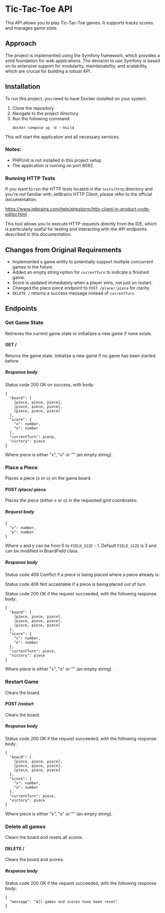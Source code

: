 # Tic-Tac-Toe API

This API allows you to play Tic-Tac-Toe games. It supports tracks scores and manages game state.

## Approach
The project is implemented using the Symfony framework, which provides a solid foundation for web applications. The decision to use Symfony is based on its extensive support for modularity, maintainability, and scalability, which are crucial for building a robust API.

## Installation

To run this project, you need to have Docker installed on your system.

1. Clone the repository
2. Navigate to the project directory
3. Run the following command:
   ```docker
   docker-compose up -d --build
   ```
   
This will start the application and all necessary services.

### Notes:
- PHPUnit is not installed in this project setup.
- The application is running on port 8082.
### Running HTTP Tests
If you want to run the HTTP tests located in the `tests/http` directory and you're not familiar with JetBrains HTTP Client, please refer to the official documentation:

https://www.jetbrains.com/help/phpstorm/http-client-in-product-code-editor.html

This tool allows you to execute HTTP requests directly from the IDE, which is particularly useful for testing and interacting with the API endpoints described in this documentation.


## Changes from Original Requirements

- Implemented a game entity to potentially support multiple concurrent games in the future.
- Added an empty string option for `currentTurn` to indicate a finished game.
- Score is updated immediately when a player wins, not just on restart.
- Changed the place piece endpoint to `POST /place/:piece` for clarity.
- `DELETE /` returns a success message instead of `currentTurn`.

## Endpoints

### Get Game State

Retrieves the current game state or initializes a new game if none exists.

#### GET /
Returns the game state. Initialize a new game if no game has been started before

##### Response body
Status code 200 OK on success, with body:

    {
      "board": [
        [piece, piece, piece],
        [piece, piece, piece],
        [piece, piece, piece]
      ],
      "score": {
        "x": number,
        "o": number
      },
      "currentTurn": piece,
      "victory": piece
    }

Where piece is either "x", "o" or "" (an empty string).

### Place a Piece

Places a piece (x or o) on the game board.

#### POST /place/:piece
Places the piece (either x or o) in the requested grid coordinates:

##### Request body

    {
      "x": number,
      "y": number
    }

Where x and y can be from 0 to `FIELD_SIZE` - 1. Default `FIELD_SIZE` is 3 and can be modified in BoardField class.

##### Response body
Status code 409 Conflict if a piece is being placed where a piece already is:

Status code 406 Not acceptable if a piece is being placed out of turn.

Status code 200 OK if the request succeeded, with the following response body:

    {
      "board": [
        [piece, piece, piece],
        [piece, piece, piece],
        [piece, piece, piece]
      ],
      "score": {
        "x": number,
        "o": number
      },
      "currentTurn": piece,
      "victory": piece
    }

Where piece is either "x", "o" or "" (an empty string).

### Restart Game

Clears the board.

#### POST /restart
Clears the board.

##### Response body
Status code 200 OK if the request succeeded, with the following response body:

    {
      "board": [
        [piece, piece, piece],
        [piece, piece, piece],
        [piece, piece, piece]
      ],
      "score": {
        "x": number,
        "o": number
      },
      "currentTurn": piece,
      "victory": piece
    }

Where piece is either "x", "o" or "" (an empty string).

### Delete all games

Clears the board and resets all scores.

#### DELETE /
Clears the board and scores.

##### Response body
Status code 200 OK if the request succeeded, with the following response body:

    {
      "message": "All games and scores have been reset"
    }